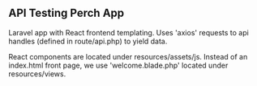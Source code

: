 ## API Testing Perch App
Laravel app with React frontend templating.
Uses 'axios' requests to api handles (defined in route/api.php) to yield data.

React components are located under resources/assets/js.
Instead of an index.html front page, we use 'welcome.blade.php' located under 
resources/views.

